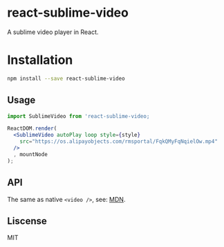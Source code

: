 # react-sublime-video

A sublime video player in React.

# Installation

```bash
npm install --save react-sublime-video
```

## Usage

```jsx
import SublimeVideo from 'react-sublime-video;

ReactDOM.render(
  <SublimeVideo autoPlay loop style={style}
    src="https://os.alipayobjects.com/rmsportal/FqkQMyFqNqielOw.mp4"
  />
  , mountNode
);
```

## API

The same as native `<video />`, see: [MDN](https://developer.mozilla.org/en-US/docs/Web/HTML/Element/video).

## Liscense

MIT
